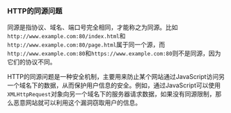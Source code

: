 ### HTTP的同源问题

同源是指协议、域名、端口号完全相同，才能称之为同源。比如`http://www.example.com:80/index.html`和`http://www.example.com:80/page.html`属于同一个源，而`http://www.example.com:80`和`https://www.example.com:80`则不是同源，因为它们的协议不同。

HTTP的同源问题是一种安全机制，主要用来防止某个网站通过JavaScript访问另一个域名下的数据，从而保护用户信息的安全。例如，通过JavaScript可以使用`XMLHttpRequest`对象向另一个域名下的服务器请求数据，如果没有同源限制，那么恶意网站就可以利用这个漏洞窃取用户的信息。
